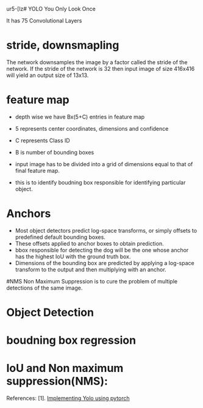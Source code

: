 ur5-[lz# YOLO
You Only Look Once

It has 75 Convolutional Layers

# stride, downsmapling
The network downsamples the image by a factor called the stride of the network. 
If the stride of the network is 32 then input image of size 416x416 will yield an output size of 13x13.

# feature map
* depth wise we have Bx(5+C) entries in feature map
* 5 represents center coordinates, dimensions and confidence
* C represents Class ID
* B is number of bounding boxes

* input image has to be divided into a grid of dimensions equal to that of final feature map.
* this is to identify boudning box responsible for identifying particular object.


# Anchors
* Most object detectors predict log-space transforms, or simply offsets to predefined default bounding boxes.
* These offsets applied to anchor boxes to obtain prediction.
* bbox responsible for detecting the dog will be  the one whose anchor has the highest IoU with the ground truth box.
* Dimensions of the bounding box are predicted by applying a log-space transform to the output and then multiplying  with an anchor.

#NMS
Non Maximum Suppression is to cure the problem of multiple detections of the same image.


# Object Detection

# boudning box regression

# IoU and Non maximum suppression(NMS):



References:
[1]. [Implementing Yolo using pytorch](https://blog.paperspace.com/how-to-implement-a-yolo-object-detector-in-pytorch/)
